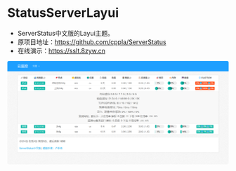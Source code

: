 # StatusServerLayui

- ServerStatus中文版的Layui主题。  
- 原项目地址：https://github.com/cppla/ServerStatus  
- 在线演示：https://sslt.8zyw.cn  

![preview](https://raw.githubusercontent.com/zeyudada/StatusServerLayui/master/preview.png)
